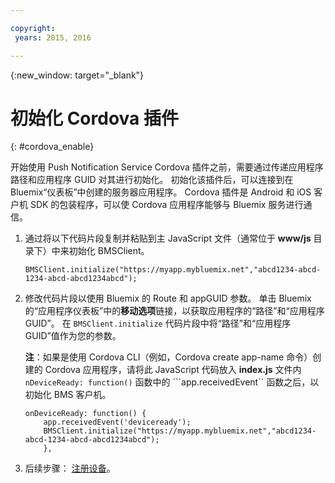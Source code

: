 ```yaml
---

copyright:
 years: 2015, 2016

---
```


{:new_window: target="_blank"}

# 初始化 Cordova 插件
{: #cordova_enable}

开始使用 Push Notification Service Cordova 插件之前，需要通过传递应用程序路径和应用程序 GUID 对其进行初始化。 初始化该插件后，可以连接到在 Bluemix“仪表板”中创建的服务器应用程序。 Cordova 插件是 Android 和 iOS 客户机 SDK 的包装程序，可以使 Cordova 应用程序能够与 Bluemix 服务进行通信。

1. 通过将以下代码片段复制并粘贴到主 JavaScript 文件（通常位于 **www/js** 目录下）中来初始化 BMSClient。

	```
	BMSClient.initialize("https://myapp.mybluemix.net","abcd1234-abcd-1234-abcd-abcd1234abcd");
	```
1. 修改代码片段以使用 Bluemix 的 Route 和 appGUID 参数。 单击 Bluemix 的“应用程序仪表板”中的**移动选项**链接，以获取应用程序的“路径”和“应用程序 GUID”。 在 ```BMSClient.initialize``` 代码片段中将“路径”和“应用程序 GUID”值作为您的参数。


	**注**：如果是使用 Cordova CLI（例如，Cordova create app-name 命令）创建的 Cordova 应用程序，请将此 JavaScript 代码放入 **index.js** 文件内 ```nDeviceReady: function()``` 函数中的 ```app.receivedEvent`` 函数之后，以初始化 BMS 客户机。

	```
	onDeviceReady: function() {
	    app.receivedEvent('deviceready');
	    BMSClient.initialize("https://myapp.mybluemix.net","abcd1234-abcd-1234-abcd-abcd1234abcd");
	    },
	```
1. 后续步骤： [注册设备](t_cordova_register.html)。
